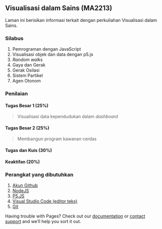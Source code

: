 ## Visualisasi dalam Sains (MA2213)

Laman ini berisikan informasi terkait dengan perkuliahan Visualisasi dalam Sains.

### Silabus
1. Pemrograman dengan JavaScript
2. Visualisasi objek dan data dengan p5.js
3. _Random walks_
4. Gaya dan Gerak
5. Gerak Osilasi
6. Sistem Partikel
7. Agen Otonom

### Penilaian
#### Tugas Besar 1 (25%) 
> Visualisasi data kependudukan dalam _dashboard_ 
#### Tugas Besar 2 (25%)
> Membangun program kawanan cerdas
#### Tugas dan Kuis (30%)
#### Keaktifan (20%)

### Perangkat yang dibutuhkan

1. [Akun Github](https://github.com/signup?ref_cta=Sign+up&ref_loc=header+logged+out&ref_page=%2F&source=header-home)
2. [NodeJS](https://nodejs.org/en/download/)
3. [P5.JS](https://p5js.org/download/)
4. [Visual Studio Code (editor teks)](https://code.visualstudio.com)
6. [Git](https://git-scm.com/download/win)



Having trouble with Pages? Check out our [documentation](https://docs.github.com/categories/github-pages-basics/) or [contact support](https://support.github.com/contact) and we’ll help you sort it out.
